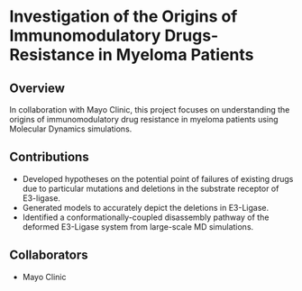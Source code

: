 # Investigation of the Origins of Immunomodulatory Drugs-Resistance in Myeloma Patients

## Overview

In collaboration with Mayo Clinic, this project focuses on understanding the origins of immunomodulatory drug resistance in myeloma patients using Molecular Dynamics simulations.

## Contributions

- Developed hypotheses on the potential point of failures of existing drugs due to particular mutations and deletions in the substrate receptor of E3-ligase.
- Generated models to accurately depict the deletions in E3-Ligase.
- Identified a conformationally-coupled disassembly pathway of the deformed E3-Ligase system from large-scale MD simulations.

## Collaborators

- Mayo Clinic
